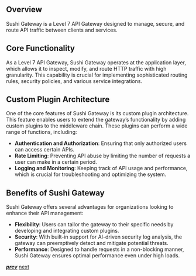 ## Overview

Sushi Gateway is a Level 7 API Gateway designed to manage, secure, and route API traffic between clients and services.

## Core Functionality

As a Level 7 API Gateway, Sushi Gateway operates at the application layer, which allows it to inspect, modify, and route HTTP traffic with high granularity. This capability is crucial for implementing sophisticated routing rules, security policies, and various service integrations.

## Custom Plugin Architecture

One of the core features of Sushi Gateway is its custom plugin architecture. This feature enables users to extend the gateway’s functionality by adding custom plugins to the middleware chain. These plugins can perform a wide range of functions, including:

- **Authentication and Authorization**: Ensuring that only authorized users can access certain APIs.
- **Rate Limiting**: Preventing API abuse by limiting the number of requests a user can make in a certain period.
- **Logging and Monitoring**: Keeping track of API usage and performance, which is crucial for troubleshooting and optimizing the system.

## Benefits of Sushi Gateway

Sushi Gateway offers several advantages for organizations looking to enhance their API management:

- **Flexibility**: Users can tailor the gateway to their specific needs by developing and integrating custom plugins.
- **Security**: With built-in support for AI-driven security log analysis, the gateway can preemptively detect and mitigate potential threats.
- **Performance**: Designed to handle requests in a non-blocking manner, Sushi Gateway ensures optimal performance even under high loads.

[***prev***](introduction)
[next](what-is-api-gateway)
